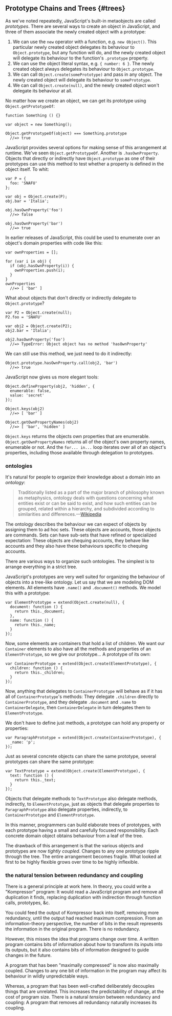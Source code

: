 ## Prototype Chains and Trees {#trees}

As we've noted repeatedly, JavaScript's built-in metaobjects are called *prototypes*. There are several ways to create an object in JavaScript, and three of them associate the newly created object with a prototype:

1. We can use the `new` operator with a function, e.g. `new Object()`. This particular newly created object delegates its behaviour to `Object.prototype`, but any function will do, and the newly created object will delegate its behaviour to the function's `.prototype` property.
2. We can use the object literal syntax, e.g. `{ number: 6 }`. The newly created object always delegates its behaviour to `Object.prototype`.
3. We can call `Object.create(somePrototype)` and pass in any object. The newly created object will delegate its behaviour to `somePrototype`.
4. We can call `Object.create(null)`, and the newly created object won't delegate its behaviour at all.

No matter how we create an object, we can get its prototype using `Object.getPrototypeOf`:

    function Something () {}

    var object = new Something();

    Object.getPrototypeOf(object) === Something.prototype
      //=> true

JavaScript provides several options for making sense of this arrangement at runtime. We've seen `Object.getPrototypeOf`. Another is `.hasOwnProperty`. Objects that directly or indirectly have `Object.prototype` as one of their prototypes can use this method to test whether a property is defined in the object itself. To whit:

    var P = {
      foo: 'SNAFU'
    };

    var obj = Object.create(P);
    obj.bar = 'Italia';

    obj.hasOwnProperty('foo')
      //=> false

    obj.hasOwnProperty('bar')
      //=> true

In earlier releases of JavaScript, this could be used to enumerate over an object's domain properties with code like this:

    var ownProperties = [];

    for (var i in obj) {
      if (obj.hasOwnProperty(i)) {
        ownProperties.push(i);
      }
    }
    ownProperties
      //=> [ 'bar' ]

What about objects that don't directly or indirectly delegate to `Object.prototype`?

    var P2 = Object.create(null);
    P2.foo = 'SNAFU'

    var obj2 = Object.create(P2);
    obj2.bar = 'Italia';

    obj2.hasOwnProperty('foo')
      //=> TypeError: Object object has no method 'hasOwnProperty'

We can still use this method, we just need to do it indirectly:

    Object.prototype.hasOwnProperty.call(obj2, 'bar')
      //=> true

JavaScript now gives us more elegant tools:

    Object.defineProperty(obj2, 'hidden', {
      enumerable: false,
      value: 'secret'
    });

    Object.keys(obj2)
      //=> [ 'bar' ]

    Object.getOwnPropertyNames(obj2)
      //=> [ 'bar', 'hidden' ]

`Object.keys` returns the objects own properties that are enumerable. `Object.getOwnPropertyNames` returns all of the object's own property names, enumerable or not. And the `for... in...` loop iterates over all of an object's properties, including those available through delegation to prototypes.

### ontologies

It's natural for people to organize their knowledge about a domain into an *ontology*:

> Traditionally listed as a part of the major branch of philosophy known as metaphysics, ontology deals with questions concerning what entities exist or can be said to exist, and how such entities can be grouped, related within a hierarchy, and subdivided according to similarities and differences.—[Wikipedia](https://en.wikipedia.org/wiki/Ontology)

The ontology describes the behaviour we can expect of objects by assigning them to ad hoc sets. These objects are accounts, those objects are commands. Sets can have sub-sets that have refined or specialized expectation: These objects are chequing accounts, they behave like accounts and they also have these behaviours specific to chequing accounts.

There are various ways to organize such ontologies. The simplest is to arrange everything in a strict tree.

JavaScript's prototypes are very well suited for organizing the behaviour of objects into a tree-like ontology. Let us say that we are modeling DOM elements. All elements have `.name()` and `.document()` methods. We model this with a prototype:

    var ElementPrototype = extend(Object.create(null), {
      document: function () {
        return this._document;
      },
      name: function () {
        return this._name;
      }
    });

Now, some elements are containers that hold a list of children. We want our `Container` elements to also have all the methods and properties of an `ElementPrototype`, so we give our prototype... A prototype of its own:

    var ContainerPrototype = extend(Object.create(ElementPrototype), {
      children: function () {
        return this._children;
      }
    });

Now, anything that delegates to `ContainerPrototype` will behave as if it has all of `ContainerPrototype`'s methods: They delegate `.children` directly to `ContainerPrototype`, and they delegate `.document` and `.name` to `ContainerDelegate`, then `ContainerDelegate` in turn delegates them to `ElementPrototype`.

We don't have to define just methods, a prototype can hold any property or properties:

    var ParagraphPrototype = extend(Object.create(ContainerPrototype), {
      _name: 'p';
    });

Just as several concrete objects can share the same prototype, several prototypes can share the same prototype:

    var TextPrototype = extend(Object.create(ElementPrototype), {
      text: function () {
        return this._text;
      }
    });

Objects that delegate methods to `TextPrototype` also delegate methods, indirectly, to `ElementPrototype`, just as objects that delegate properties to `ParagraphPrototype` also delegate properties, indirectly, to `ContainerPrototype` and `ElementPrototype`.

In this manner, programmers can build elaborate trees of prototypes, with each prototype having a small and carefully focused responsibility. Each concrete domain object obtains behaviour from a leaf of the tree.

The drawback of this arrangement is that the various objects and prototypes are now *tightly coupled*. Changes to any one prototype ripple through the tree. The entire arrangement becomes fragile. What looked at first to be highly flexible grows over time to be highly inflexible.

### the natural tension between redundancy and coupling

There is a general principle at work here. In theory, you could write a "Kompressor" program: It would read a JavaScript program and remove all duplication it finds, replacing duplication with indirection through function calls, prototypes, &c.

You could feed the output of Kompressor back into itself, removing more redundancy, until the output had reached maximum compression. From an information-theory perspective, the number of bits in the result represents the information in the original program. There is no redundancy.

However, this misses the idea that programs change over time. A written program contains bits of information about how to transform its inputs into its outputs, but it also contains bits of information designed to guide changes in the future.

A program that has been "maximally compressed" is now also maximally coupled. Changes to any one bit of information in the program may affect its behaviour in wildly unpredictable ways.

Whereas, a program that has been well-crafted deliberately decouples things that are unrelated. This increases the predictability of change, at the cost of program size. There is a natural *tension* between redundancy and coupling: A program that removes all redundancy naturally increases its coupling.